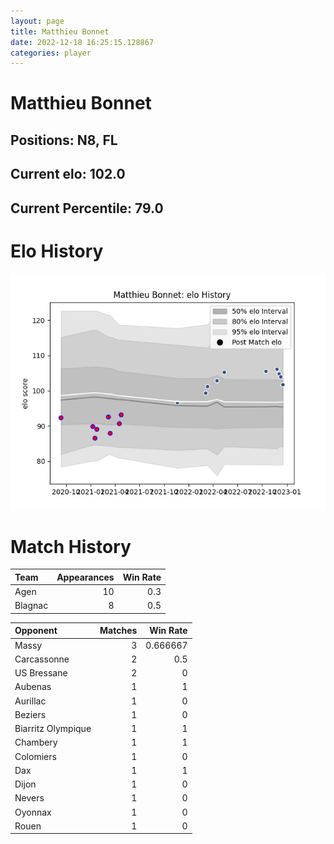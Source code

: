 ```yaml
---  
layout: page  
title: Matthieu Bonnet  
date: 2022-12-18 16:25:15.128867  
categories: player  
---
```

# Matthieu Bonnet

## Positions: N8, FL

## Current elo: 102.0

## Current Percentile: 79.0

# Elo History


![elo history](history_MatthieuBonnet.png)
# Match History


| Team    |   Appearances |   Win Rate |
|:--------|--------------:|-----------:|
| Agen    |            10 |        0.3 |
| Blagnac |             8 |        0.5 |

| Opponent           |   Matches |   Win Rate |
|:-------------------|----------:|-----------:|
| Massy              |         3 |   0.666667 |
| Carcassonne        |         2 |   0.5      |
| US Bressane        |         2 |   0        |
| Aubenas            |         1 |   1        |
| Aurillac           |         1 |   0        |
| Beziers            |         1 |   0        |
| Biarritz Olympique |         1 |   1        |
| Chambery           |         1 |   1        |
| Colomiers          |         1 |   0        |
| Dax                |         1 |   1        |
| Dijon              |         1 |   0        |
| Nevers             |         1 |   0        |
| Oyonnax            |         1 |   0        |
| Rouen              |         1 |   0        |